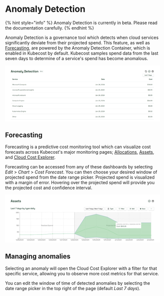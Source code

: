 # Anomaly Detection

{% hint style="info" %}
Anomaly Detection is currently in beta. Please read the documentation carefully.
{% endhint %}

Anomaly Detection is a governance tool which detects when cloud services significantly deviate from their projected spend. This feature, as well as [Forecasting](anomaly-detection.md#forecasting), are powered by the Anomaly Detection Container, which is enabled in Kubecost by default. Kubecost samples spend data from the last seven days to determine of a service's spend has become anomalous.

![Anomaly detection](/images/anomalydetection.png)

## Forecasting

Forecasting is a predictive cost monitoring tool which can visualize cost forecasts across Kubecost's major monitoring pages; [Allocations](cost-allocation/README.md), [Assets](assets.md), and [Cloud Cost Explorer](cloud-costs-explorer.md).

Forecasting can be accessed from any of these dashboards by selecting *Edit* > *Chart* > *Cost Forecast*. You can then choose your desired window of projected spend from the date range picker. Projected spend is visualized with a margin of error. Hovering over the projected spend will provide you the projected cost and confidence interval.

![Forecasting](/images/forecasting.png)

## Managing anomalies

Selecting an anomaly will open the Cloud Cost Explorer with a filter for that specific service, allowing you to observe more cost metrics for that service.

You can edit the window of time of detected anomalies by selecting the date range picker in the top right of the page (default *Last 7 days*).